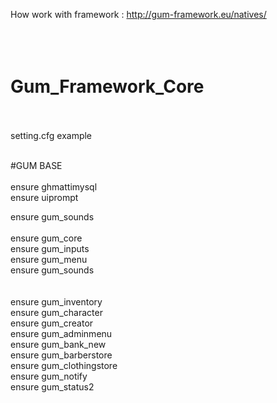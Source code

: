 How work with framework : http://gum-framework.eu/natives/
</br></br></br></br>



# Gum_Framework_Core</br></br>

setting.cfg example</br></br>

#GUM BASE</br></br>
ensure ghmattimysql</br>
ensure uiprompt</br>

ensure gum_sounds</br></br>
ensure gum_core</br>
ensure gum_inputs</br>
ensure gum_menu</br>
ensure gum_sounds</br>
</br></br>
ensure gum_inventory</br>
ensure gum_character</br>
ensure gum_creator</br>
ensure gum_adminmenu</br>
ensure gum_bank_new</br>
ensure gum_barberstore</br>
ensure gum_clothingstore</br>
ensure gum_notify</br>
ensure gum_status2</br>

